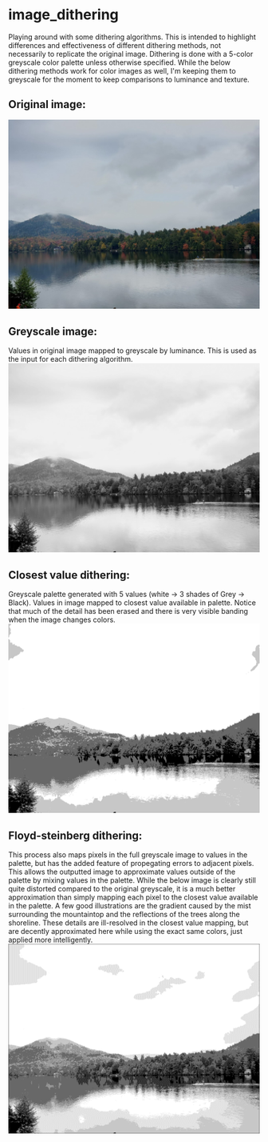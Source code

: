 # image_dithering

Playing around with some dithering algorithms. This is intended to highlight differences and effectiveness of different dithering methods, not necessarily to replicate the original image. Dithering is done with a 5-color greyscale color palette unless otherwise specified. While the below dithering methods work for color images as well, I'm keeping them to greyscale for the moment to keep comparisons to luminance and texture.

## Original image:
![Original image](outputs/original.jpg)

## Greyscale image:
Values in original image mapped to greyscale by luminance. This is used as the input for each dithering algorithm. 
![Greyscale image](outputs/greyscale.png)

## Closest value dithering:
Greyscale palette generated with 5 values (white -> 3 shades of Grey -> Black). Values in image mapped to closest value available in palette. Notice that much of the detail has been erased and there is very visible banding when the image changes colors.
![Floyd-Steinberg](outputs/closest_value.png)

## Floyd-steinberg dithering:
This process also maps pixels in the full greyscale image to values in the palette, but has the added feature of propegating errors to adjacent pixels. This allows the outputted image to approximate values outside of the palette by mixing values in the palette. While the below image is clearly still quite distorted compared to the original greyscale, it is a much better approximation than simply mapping each pixel to the closest value available in the palette. A few good illustrations are the gradient caused by the mist surrounding the mountaintop and the reflections of the trees along the shoreline. These details are ill-resolved in the closest value mapping, but are decently approximated here while using the exact same colors, just applied more intelligently.
![Floyd-Steinberg](outputs/floyd_steinberg.png)
